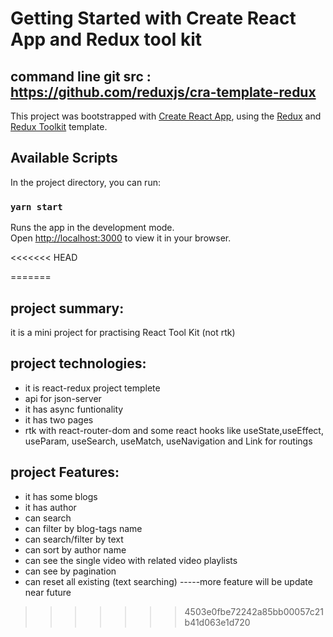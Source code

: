 # Getting Started with Create React App and Redux tool kit 

## command line git src : https://github.com/reduxjs/cra-template-redux

This project was bootstrapped with [Create React App](https://github.com/facebook/create-react-app), using the [Redux](https://redux.js.org/) and [Redux Toolkit](https://redux-toolkit.js.org/) template.

## Available Scripts

In the project directory, you can run:

### `yarn start`

Runs the app in the development mode.\
Open [http://localhost:3000](http://localhost:3000) to view it in your browser.

<<<<<<< HEAD

=======
## project summary:
 it is a mini project for practising React Tool Kit (not rtk) 
## project technologies:
* it is react-redux project templete 
* api for json-server
* it has async funtionality
* it has two pages
* rtk with react-router-dom and some react hooks like useState,useEffect, useParam, useSearch, useMatch, useNavigation and Link for routings
## project Features:
- it has some blogs
- it has author
- can search 
- can filter by blog-tags name 
- can search/filter by text 
- can sort by author name
- can see the single video with related video playlists
- can see by pagination
- can reset all existing (text searching)
-----more feature will be update near future
>>>>>>> 4503e0fbe72242a85bb00057c21b41d063e1d720

